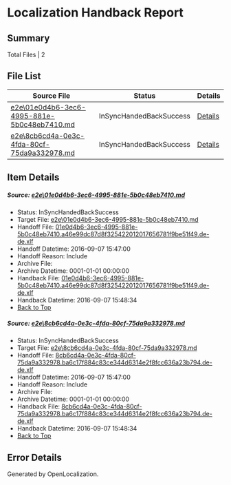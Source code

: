 # <a name='report-top'></a> Localization Handback Report

## Summary
 Total Files | 2

## File List
 Source File | Status | Details 
 ----------- | ------ | ------- 
 [e2e\01e0d4b6-3ec6-4995-881e-5b0c48eb7410.md](https://github.com/OpenLocalizationTestOrg/ol-test0/blob/fc9176534b7b283e08c602fbaf8cf855279c1343/e2e/01e0d4b6-3ec6-4995-881e-5b0c48eb7410.md) | InSyncHandedBackSuccess | [Details](#92c0e9c67506db2ea2008feb2ada3a8ee3bf53721)
 [e2e\8cb6cd4a-0e3c-4fda-80cf-75da9a332978.md](https://github.com/OpenLocalizationTestOrg/ol-test0/blob/fc9176534b7b283e08c602fbaf8cf855279c1343/e2e/8cb6cd4a-0e3c-4fda-80cf-75da9a332978.md) | InSyncHandedBackSuccess | [Details](#dc27d572cde0357c5e3f7ebcef32c5962f7c90014)

## Item Details
##### <a name='92c0e9c67506db2ea2008feb2ada3a8ee3bf53721'></a> Source: [e2e\01e0d4b6-3ec6-4995-881e-5b0c48eb7410.md](https://github.com/OpenLocalizationTestOrg/ol-test0/blob/fc9176534b7b283e08c602fbaf8cf855279c1343/e2e/01e0d4b6-3ec6-4995-881e-5b0c48eb7410.md)
* Status: InSyncHandedBackSuccess
* Target File: [e2e\01e0d4b6-3ec6-4995-881e-5b0c48eb7410.md](https://github.com/OpenLocalizationTestOrg/ol-test0-dede/blob/99482985fe8ab1cb41511893664f79f7ac9766db/e2e/01e0d4b6-3ec6-4995-881e-5b0c48eb7410.md)
* Handoff File: [01e0d4b6-3ec6-4995-881e-5b0c48eb7410.a46e99dc87d8f325422012017656781f9be51f49.de-de.xlf](https://github.com/OpenLocalizationTestOrg/ol-test0-handoff/blob/4dbd08e317344c770cf48e1a96b0f5ebd23c120a/ol-handoff/OpenLocalizationTestOrg/ol-test0-dede/yuwzho/high/01e0d4b6-3ec6-4995-881e-5b0c48eb7410.a46e99dc87d8f325422012017656781f9be51f49.de-de.xlf)
* Handoff Datetime: 2016-09-07 15:47:00
* Handoff Reason: Include
* Archive File: 
* Archive Datetime: 0001-01-01 00:00:00
* Handback File: [01e0d4b6-3ec6-4995-881e-5b0c48eb7410.a46e99dc87d8f325422012017656781f9be51f49.de-de.xlf](https://github.com/OpenLocalizationTestOrg/ol-test0-handback/blob/c655f92d20039dc674eafa4a955ffcdf8b4a719b/ol-handback/OpenLocalizationTestOrg/ol-test0-dede/yuwzho/high/01e0d4b6-3ec6-4995-881e-5b0c48eb7410.a46e99dc87d8f325422012017656781f9be51f49.de-de.xlf)
* Handback Datetime: 2016-09-07 15:48:34
* [Back to Top](#report-top)

##### <a name='dc27d572cde0357c5e3f7ebcef32c5962f7c90014'></a> Source: [e2e\8cb6cd4a-0e3c-4fda-80cf-75da9a332978.md](https://github.com/OpenLocalizationTestOrg/ol-test0/blob/fc9176534b7b283e08c602fbaf8cf855279c1343/e2e/8cb6cd4a-0e3c-4fda-80cf-75da9a332978.md)
* Status: InSyncHandedBackSuccess
* Target File: [e2e\8cb6cd4a-0e3c-4fda-80cf-75da9a332978.md](https://github.com/OpenLocalizationTestOrg/ol-test0-dede/blob/99482985fe8ab1cb41511893664f79f7ac9766db/e2e/8cb6cd4a-0e3c-4fda-80cf-75da9a332978.md)
* Handoff File: [8cb6cd4a-0e3c-4fda-80cf-75da9a332978.ba6c17f884c83ce344d6314e2f8fcc636a23b794.de-de.xlf](https://github.com/OpenLocalizationTestOrg/ol-test0-handoff/blob/4dbd08e317344c770cf48e1a96b0f5ebd23c120a/ol-handoff/OpenLocalizationTestOrg/ol-test0-dede/yuwzho/high/8cb6cd4a-0e3c-4fda-80cf-75da9a332978.ba6c17f884c83ce344d6314e2f8fcc636a23b794.de-de.xlf)
* Handoff Datetime: 2016-09-07 15:47:00
* Handoff Reason: Include
* Archive File: 
* Archive Datetime: 0001-01-01 00:00:00
* Handback File: [8cb6cd4a-0e3c-4fda-80cf-75da9a332978.ba6c17f884c83ce344d6314e2f8fcc636a23b794.de-de.xlf](https://github.com/OpenLocalizationTestOrg/ol-test0-handback/blob/c655f92d20039dc674eafa4a955ffcdf8b4a719b/ol-handback/OpenLocalizationTestOrg/ol-test0-dede/yuwzho/high/8cb6cd4a-0e3c-4fda-80cf-75da9a332978.ba6c17f884c83ce344d6314e2f8fcc636a23b794.de-de.xlf)
* Handback Datetime: 2016-09-07 15:48:34
* [Back to Top](#report-top)


## Error Details

Generated by OpenLocalization.
